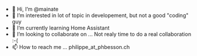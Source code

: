 - 👋 Hi, I’m @mainate
- 👀 I’m interested in lot of topic in developement, but not a good "coding" guy
- 🌱 I’m currently learning Home Assistant
- 💞️ I’m looking to collaborate on ... Not realy time to do a real collaboration :-(
- 📫 How to reach me ... philippe_at_phbesson.ch

<!---
mainate/mainate is a ✨ special ✨ repository because its `README.md` (this file) appears on your GitHub profile.
You can click the Preview link to take a look at your changes.
--->
